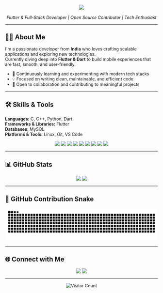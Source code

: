 <!-- HEADER --> 
<p align="center"> 
  <!-- Typing SVG Animation --> 
  <img src="https://readme-typing-svg.herokuapp.com?size=28&color=4A90E2&center=true&vCenter=true&width=600&lines=Hi%2C+I’m+Divyansh+Gautam;Passionate+about+Software+Engineering;Always+learning+new+things;Building+elegant+solutions+with+code" /> 
</p>

<center> 
  <em>Flutter & Full-Stack Developer | Open Source Contributor | Tech Enthusiast</em> 
</center>

---

## 👨‍💻 About Me
I'm a passionate developer from **India** who loves crafting scalable applications and exploring new technologies.  
Currently diving deep into **Flutter & Dart** to build mobile experiences that are fast, smooth, and user-friendly.

- 🌱 Continuously learning and experimenting with modern tech stacks  
- 💡 Focused on writing clean, maintainable, and efficient code  
- 🤝 Open to collaboration and contributing to meaningful projects  

---

## 🛠 Skills & Tools
**Languages:** C, C++, Python, Dart  
**Frameworks & Libraries:** Flutter  
**Databases:** MySQL  
**Platforms & Tools:** Linux, Git, VS Code  

<p align="center">
  <img src="https://img.shields.io/badge/-C-00599C?style=for-the-badge&logo=c&logoColor=white" />
  <img src="https://img.shields.io/badge/-C++-00599C?style=for-the-badge&logo=c%2B%2B&logoColor=white" />
  <img src="https://img.shields.io/badge/-Python-3776AB?style=for-the-badge&logo=python&logoColor=white" />
  <img src="https://img.shields.io/badge/-Dart-0175C2?style=for-the-badge&logo=dart&logoColor=white" />
  <img src="https://img.shields.io/badge/-Flutter-02569B?style=for-the-badge&logo=flutter&logoColor=white" />
  <img src="https://img.shields.io/badge/-MySQL-4479A1?style=for-the-badge&logo=mysql&logoColor=white" />
  <img src="https://img.shields.io/badge/-Linux-FCC624?style=for-the-badge&logo=linux&logoColor=black" />
  <img src="https://img.shields.io/badge/-Git-F05032?style=for-the-badge&logo=git&logoColor=white" />
  <img src="https://img.shields.io/badge/-VS%20Code-007ACC?style=for-the-badge&logo=visual-studio-code&logoColor=white" />
</p>

---

## 📊 GitHub Stats
<p align="center">
  <img src="https://github-readme-stats.vercel.app/api?username=little151&show_icons=true&theme=tokyonight" height="180em" />
  <img src="https://github-readme-streak-stats.herokuapp.com/?user=little151&theme=tokyonight" height="180em" />
</p>

---

## 🐍 GitHub Contribution Snake
<p align="center">
  <img src="https://github.com/little151/little151/blob/output/github-contribution-grid-snake.svg" alt="snake animation" />
</p>

---

## 🌐 Connect with Me
<p align="center">
  <a href="https://linkedin.com/in/yourprofile"><img src="https://img.shields.io/badge/LinkedIn-0077B5?style=for-the-badge&logo=linkedin&logoColor=white"/></a>
  <a href="https://twitter.com/yourhandle"><img src="https://img.shields.io/badge/Twitter-1DA1F2?style=for-the-badge&logo=twitter&logoColor=white"/></a>
</p>

---

<!-- Visitor Counter -->
<p align="center">
  <img src="https://visitor-badge.laobi.icu/badge?page_id=little151.little151" alt="Visitor Count" />
</p>

